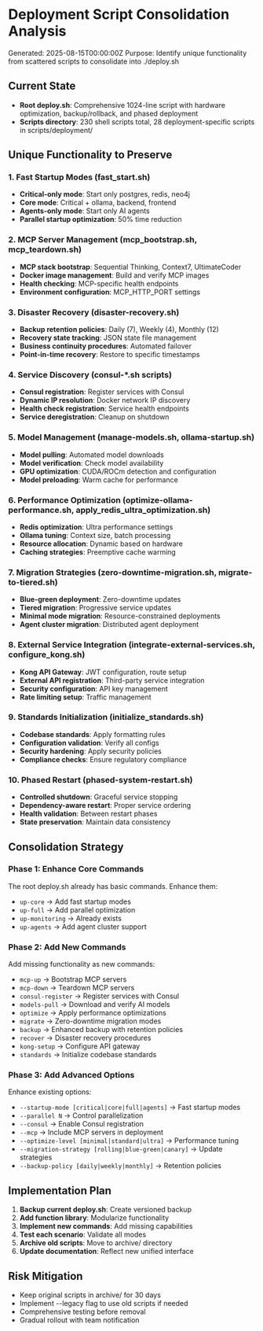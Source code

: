 # Deployment Script Consolidation Analysis
Generated: 2025-08-15T00:00:00Z
Purpose: Identify unique functionality from scattered scripts to consolidate into ./deploy.sh

## Current State
- **Root deploy.sh**: Comprehensive 1024-line script with hardware optimization, backup/rollback, and phased deployment
- **Scripts directory**: 230 shell scripts total, 28 deployment-specific scripts in scripts/deployment/

## Unique Functionality to Preserve

### 1. Fast Startup Modes (fast_start.sh)
- **Critical-only mode**: Start only postgres, redis, neo4j
- **Core mode**: Critical + ollama, backend, frontend
- **Agents-only mode**: Start only AI agents
- **Parallel startup optimization**: 50% time reduction

### 2. MCP Server Management (mcp_bootstrap.sh, mcp_teardown.sh)
- **MCP stack bootstrap**: Sequential Thinking, Context7, UltimateCoder
- **Docker image management**: Build and verify MCP images
- **Health checking**: MCP-specific health endpoints
- **Environment configuration**: MCP_HTTP_PORT settings

### 3. Disaster Recovery (disaster-recovery.sh)
- **Backup retention policies**: Daily (7), Weekly (4), Monthly (12)
- **Recovery state tracking**: JSON state file management
- **Business continuity procedures**: Automated failover
- **Point-in-time recovery**: Restore to specific timestamps

### 4. Service Discovery (consul-*.sh scripts)
- **Consul registration**: Register services with Consul
- **Dynamic IP resolution**: Docker network IP discovery
- **Health check registration**: Service health endpoints
- **Service deregistration**: Cleanup on shutdown

### 5. Model Management (manage-models.sh, ollama-startup.sh)
- **Model pulling**: Automated model downloads
- **Model verification**: Check model availability
- **GPU optimization**: CUDA/ROCm detection and configuration
- **Model preloading**: Warm cache for performance

### 6. Performance Optimization (optimize-ollama-performance.sh, apply_redis_ultra_optimization.sh)
- **Redis optimization**: Ultra performance settings
- **Ollama tuning**: Context size, batch processing
- **Resource allocation**: Dynamic based on hardware
- **Caching strategies**: Preemptive cache warming

### 7. Migration Strategies (zero-downtime-migration.sh, migrate-to-tiered.sh)
- **Blue-green deployment**: Zero-downtime updates
- **Tiered migration**: Progressive service updates
- **Minimal mode migration**: Resource-constrained deployments
- **Agent cluster migration**: Distributed agent deployment

### 8. External Service Integration (integrate-external-services.sh, configure_kong.sh)
- **Kong API Gateway**: JWT configuration, route setup
- **External API registration**: Third-party service integration
- **Security configuration**: API key management
- **Rate limiting setup**: Traffic management

### 9. Standards Initialization (initialize_standards.sh)
- **Codebase standards**: Apply formatting rules
- **Configuration validation**: Verify all configs
- **Security hardening**: Apply security policies
- **Compliance checks**: Ensure regulatory compliance

### 10. Phased Restart (phased-system-restart.sh)
- **Controlled shutdown**: Graceful service stopping
- **Dependency-aware restart**: Proper service ordering
- **Health validation**: Between restart phases
- **State preservation**: Maintain data consistency

## Consolidation Strategy

### Phase 1: Enhance Core Commands
The root deploy.sh already has basic commands. Enhance them:
- `up-core` → Add fast startup modes
- `up-full` → Add parallel optimization
- `up-monitoring` → Already exists
- `up-agents` → Add agent cluster support

### Phase 2: Add New Commands
Add missing functionality as new commands:
- `mcp-up` → Bootstrap MCP servers
- `mcp-down` → Teardown MCP servers  
- `consul-register` → Register services with Consul
- `models-pull` → Download and verify AI models
- `optimize` → Apply performance optimizations
- `migrate` → Zero-downtime migration modes
- `backup` → Enhanced backup with retention policies
- `recover` → Disaster recovery procedures
- `kong-setup` → Configure API gateway
- `standards` → Initialize codebase standards

### Phase 3: Add Advanced Options
Enhance existing options:
- `--startup-mode [critical|core|full|agents]` → Fast startup modes
- `--parallel N` → Control parallelization
- `--consul` → Enable Consul registration
- `--mcp` → Include MCP servers in deployment
- `--optimize-level [minimal|standard|ultra]` → Performance tuning
- `--migration-strategy [rolling|blue-green|canary]` → Update strategies
- `--backup-policy [daily|weekly|monthly]` → Retention policies

## Implementation Plan

1. **Backup current deploy.sh**: Create versioned backup
2. **Add function library**: Modularize functionality
3. **Implement new commands**: Add missing capabilities
4. **Test each scenario**: Validate all modes
5. **Archive old scripts**: Move to archive/ directory
6. **Update documentation**: Reflect new unified interface

## Risk Mitigation
- Keep original scripts in archive/ for 30 days
- Implement --legacy flag to use old scripts if needed
- Comprehensive testing before removal
- Gradual rollout with team notification